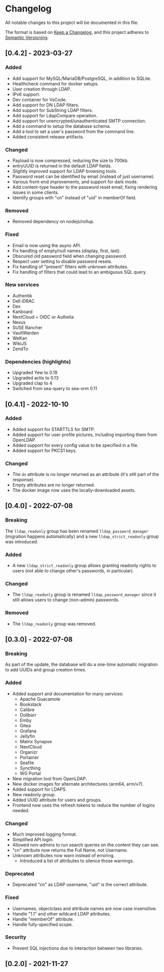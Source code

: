 # Changelog

All notable changes to this project will be documented in this file.

The format is based on [Keep a Changelog](https://keepachangelog.com/en/1.0.0/),
and this project adheres to [Semantic Versioning](https://semver.org/spec/v2.0.0.html).

## [0.4.2] - 2023-03-27

### Added

 - Add support for MySQL/MariaDB/PostgreSQL, in addition to SQLite.
 - Healthcheck command for docker setups.
 - User creation through LDAP.
 - IPv6 support.
 - Dev container for VsCode.
 - Add support for DN LDAP filters.
 - Add support for SubString LDAP filters.
 - Add support for LdapCompare operation.
 - Add support for unencrypted/unauthenticated SMTP connection.
 - Add a command to setup the database schema.
 - Add a tool to set a user's password from the command line.
 - Added consistent release artifacts.

### Changed

 - Payload is now compressed, reducing the size to 700kb.
 - entryUUID is returned in the default LDAP fields.
 - Slightly improved support for LDAP browsing tools.
 - Password reset can be identified by email (instead of just username).
 - Various front-end improvements, and support for dark mode.
 - Add content-type header to the password reset email, fixing rendering issues in some clients.
 - Identify groups with "cn" instead of "uid" in memberOf field.

### Removed

 - Removed dependency on nodejs/rollup.

### Fixed

 - Email is now using the async API.
 - Fix handling of empty/null names (display, first, last).
 - Obscured old password field when changing password.
 - Respect user setting to disable password resets.
 - Fix handling of "present" filters with unknown attributes.
 - Fix handling of filters that could lead to an ambiguous SQL query.

### New services

 - Authentik
 - Dell iDRAC
 - Dex
 - Kanboard
 - NextCloud + OIDC or Authelia
 - Nexus
 - SUSE Rancher
 - VaultWarden
 - WeKan
 - WikiJS
 - ZendTo

### Dependencies (highlights)

 - Upgraded Yew to 0.19
 - Upgraded actix to 0.13
 - Upgraded clap to 4
 - Switched from sea-query to sea-orm 0.11

## [0.4.1] - 2022-10-10

### Added

 - Added support for STARTTLS for SMTP.
 - Added support for user profile pictures, including importing them from OpenLDAP.
 - Added support for every config value to be specified in a file.
 - Added support for PKCS1 keys.

### Changed

 - The `dn` attribute is no longer returned as an attribute (it's still part of the response).
 - Empty attributes are no longer returned.
 - The docker image now uses the locally-downloaded assets.

## [0.4.0] - 2022-07-08

### Breaking

The `lldap_readonly` group has been renamed `lldap_password_manager` (migration happens automatically) and a new `lldap_strict_readonly` group was introduced.

### Added
  - A new `lldap_strict_readonly` group allows granting readonly rights to users (not able to change other's passwords, in particular).

### Changed
  - The `lldap_readonly` group is renamed `lldap_password_manager` since it still allows users to change (non-admin) passwords.

### Removed
  - The `lldap_readonly` group was removed.

## [0.3.0] - 2022-07-08

### Breaking
As part of the update, the database will do a one-time automatic migration to
add UUIDs and group creation times.

### Added
  - Added support and documentation for many services:
    - Apache Guacamole
    - Bookstack
    - Calibre
    - Dolibarr
    - Emby
    - Gitea
    - Grafana
    - Jellyfin
    - Matrix Synapse
    - NextCloud
    - Organizr
    - Portainer
    - Seafile
    - Syncthing
    - WG Portal
  - New migration tool from OpenLDAP.
  - New docker images for alternate architectures (arm64, arm/v7).
  - Added support for LDAPS.
  - New readonly group.
  - Added UUID attribute for users and groups.
  - Frontend now uses the refresh tokens to reduce the number of logins needed.

### Changed
  - Much improved logging format.
  - Simplified API login.
  - Allowed non-admins to run search queries on the content they can see.
  - "cn" attribute now returns the Full Name, not Username.
  - Unknown attributes now warn instead of erroring.
    - Introduced a list of attributes to silence those warnings.

### Deprecated
 - Deprecated "cn" as LDAP username, "uid" is the correct attribute.

### Fixed
  - Usernames, objectclass and attribute names are now case insensitive.
  - Handle "1.1" and other wildcard LDAP attributes.
  - Handle "memberOf" attribute.
  - Handle fully-specified scope.

### Security
  - Prevent SQL injections due to interaction between two libraries.

## [0.2.0] - 2021-11-27
